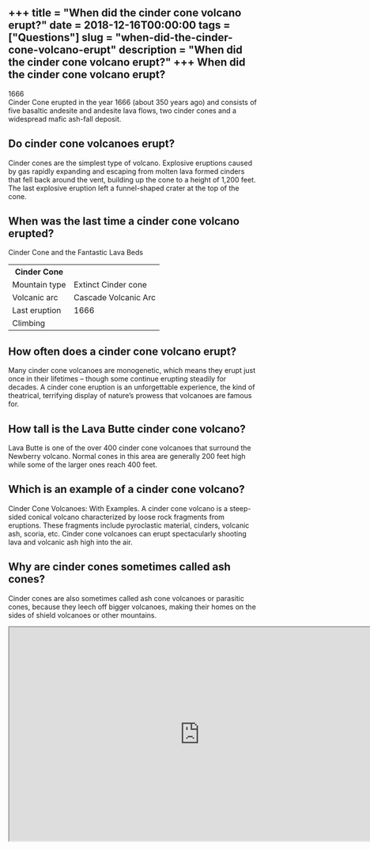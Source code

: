 +++
title = "When did the cinder cone volcano erupt?"
date = 2018-12-16T00:00:00
tags = ["Questions"]
slug = "when-did-the-cinder-cone-volcano-erupt"
description = "When did the cinder cone volcano erupt?"
+++
When did the cinder cone volcano erupt?
---------------------------------------

1666  
Cinder Cone erupted in the year 1666 (about 350 years ago) and consists of five basaltic andesite and andesite lava flows, two cinder cones and a widespread mafic ash-fall deposit.

Do cinder cone volcanoes erupt?
-------------------------------

Cinder cones are the simplest type of volcano. Explosive eruptions caused by gas rapidly expanding and escaping from molten lava formed cinders that fell back around the vent, building up the cone to a height of 1,200 feet. The last explosive eruption left a funnel-shaped crater at the top of the cone.

When was the last time a cinder cone volcano erupted?
-----------------------------------------------------

Cinder Cone and the Fantastic Lava Beds

<table><tr><th>Cinder Cone</th></tr><tr><td>Mountain type</td><td>Extinct Cinder cone</td></tr><tr><td>Volcanic arc</td><td>Cascade Volcanic Arc</td></tr><tr><td>Last eruption</td><td>1666</td></tr><tr><td>Climbing</td></tr></table>

How often does a cinder cone volcano erupt?
-------------------------------------------

Many cinder cone volcanoes are monogenetic, which means they erupt just once in their lifetimes – though some continue erupting steadily for decades. A cinder cone eruption is an unforgettable experience, the kind of theatrical, terrifying display of nature’s prowess that volcanoes are famous for.

How tall is the Lava Butte cinder cone volcano?
-----------------------------------------------

Lava Butte is one of the over 400 cinder cone volcanoes that surround the Newberry volcano. Normal cones in this area are generally 200 feet high while some of the larger ones reach 400 feet.

Which is an example of a cinder cone volcano?
---------------------------------------------

Cinder Cone Volcanoes: With Examples. A cinder cone volcano is a steep-sided conical volcano characterized by loose rock fragments from eruptions. These fragments include pyroclastic material, cinders, volcanic ash, scoria, etc. Cinder cone volcanoes can erupt spectacularly shooting lava and volcanic ash high into the air.

Why are cinder cones sometimes called ash cones?
------------------------------------------------

Cinder cones are also sometimes called ash cone volcanoes or parasitic cones, because they leech off bigger volcanoes, making their homes on the sides of shield volcanoes or other mountains.

<iframe allow="accelerometer; autoplay; clipboard-write; encrypted-media; gyroscope; picture-in-picture" allowfullscreen="" class="__youtube_prefs__  epyt-is-override  no-lazyload" data-no-lazy="1" data-origheight="433" data-origwidth="770" data-skipgform_ajax_framebjll="" height="433" id="_ytid_89041" loading="lazy" src="https://www.youtube.com/embed/Eqc2zaWS3XA?enablejsapi=1&autoplay=0&cc_load_policy=0&cc_lang_pref=&iv_load_policy=1&loop=0&modestbranding=0&rel=1&fs=1&playsinline=0&autohide=2&theme=dark&color=red&controls=1&" title="YouTube player" width="770"></iframe>